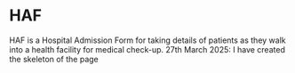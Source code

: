 # HAF
HAF is a Hospital Admission Form for taking details of patients as they walk into a health facility for medical check-up.
27th March 2025: I have created the skeleton of the page 